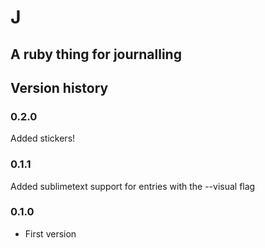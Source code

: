 # J

## A ruby thing for journalling

## Version history

### 0.2.0

Added stickers!

### 0.1.1

Added sublimetext support for entries with the --visual flag

### 0.1.0

* First version